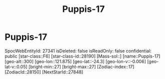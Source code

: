 ﻿---
title: "Puppis-17"
location: [-24.3,121.875,300]
type: Station
tags:
- astro/Star

---

# Puppis-17

SpocWebEntityId: 27341
isDeleted: false
isReadOnly: false
confidential: public
[star-class::F6]
[star-class-id::28190]
[Mass-sol::]
[name::Puppis-17]
[geo-alt::300]
[geo-lon::121.875]
[geo-lat::-24.3]
[geo-lon-v::-0.006]
[geo-lat-v::0.05]
[bright-min::27]
[bright-max::27]
[Zodiac-index::17]
[ZodiacId::28150]
[NextStarId::27848]

